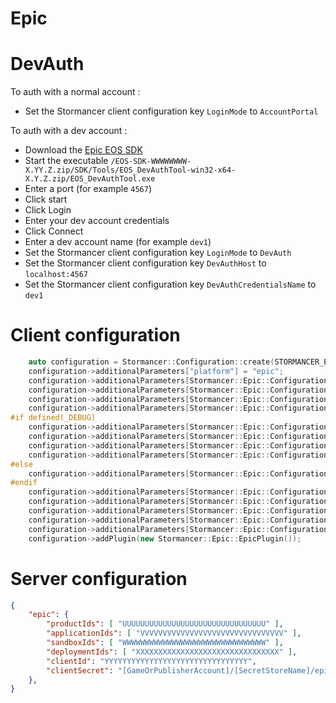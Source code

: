 Epic
====

# DevAuth

To auth with a normal account :
- Set the Stormancer client configuration key `LoginMode` to `AccountPortal`

To auth with a dev account :
- Download the [Epic EOS SDK](https://dev.epicgames.com/portal)
- Start the executable `/EOS-SDK-WWWWWWWW-X.YY.Z.zip/SDK/Tools/EOS_DevAuthTool-win32-x64-X.Y.Z.zip/EOS_DevAuthTool.exe`
- Enter a port (for example `4567`)
- Click start
- Click Login
- Enter your dev account credentials
- Click Connect
- Enter a dev account name (for example `dev1`)
- Set the Stormancer client configuration key `LoginMode` to `DevAuth`
- Set the Stormancer client configuration key `DevAuthHost` to `localhost:4567`
- Set the Stormancer client configuration key `DevAuthCredentialsName` to `dev1`

# Client configuration

```cpp
	auto configuration = Stormancer::Configuration::create(STORMANCER_ENDPOINT, STORMANCER_ACCOUNT, STORMANCER_APPLICATION);
	configuration->additionalParameters["platform"] = "epic";
	configuration->additionalParameters[Stormancer::Epic::ConfigurationKeys::ProductName] = "PRODUCT_NAME";
	configuration->additionalParameters[Stormancer::Epic::ConfigurationKeys::ProductVersion] = "PRODUCT_VERSION";
	configuration->additionalParameters[Stormancer::Epic::ConfigurationKeys::InitPlatform] = "true";
	configuration->additionalParameters[Stormancer::Epic::ConfigurationKeys::AuthenticationEnabled] = "true";
#if defined(_DEBUG)
	configuration->additionalParameters[Stormancer::Epic::ConfigurationKeys::Diagnostics] = "true";
	configuration->additionalParameters[Stormancer::Epic::ConfigurationKeys::LoginMode] = "DevAuth";
	configuration->additionalParameters[Stormancer::Epic::ConfigurationKeys::DevAuthHost] = "localhost:4567";
	configuration->additionalParameters[Stormancer::Epic::ConfigurationKeys::DevAuthCredentialsName] = "dev1";
#else
	configuration->additionalParameters[Stormancer::Epic::ConfigurationKeys::LoginMode] = "AccountPortal";
#endif
	configuration->additionalParameters[Stormancer::Epic::ConfigurationKeys::ProductId] = "UUUUUUUUUUUUUUUUUUUUUUUUUUUUUUUU";
	configuration->additionalParameters[Stormancer::Epic::ConfigurationKeys::SandboxId] = "WWWWWWWWWWWWWWWWWWWWWWWWWWWWWWWW";
	configuration->additionalParameters[Stormancer::Epic::ConfigurationKeys::DeploymentId] = "XXXXXXXXXXXXXXXXXXXXXXXXXXXXXXXX";
	configuration->additionalParameters[Stormancer::Epic::ConfigurationKeys::ClientId] = "YYYYYYYYYYYYYYYYYYYYYYYYYYYYYYYY";
	configuration->additionalParameters[Stormancer::Epic::ConfigurationKeys::ClientSecret] = "ZZZZZZZZZZZZZZZZZZZZZZZZZZZZZZZZ";
	configuration->addPlugin(new Stormancer::Epic::EpicPlugin());
```

# Server configuration

```json
{
	"epic": {
    	"productIds": [ "UUUUUUUUUUUUUUUUUUUUUUUUUUUUUUUU" ],
    	"applicationIds": [ "VVVVVVVVVVVVVVVVVVVVVVVVVVVVVVVV" ],
		"sandboxIds": [ "WWWWWWWWWWWWWWWWWWWWWWWWWWWWWWWW" ],
		"deploymentIds": [ "XXXXXXXXXXXXXXXXXXXXXXXXXXXXXXXX" ],
		"clientId": "YYYYYYYYYYYYYYYYYYYYYYYYYYYYYYYY",
		"clientSecret": "[GameOrPublisherAccount]/[SecretStoreName]/epic_clientSecret"
	},
}
```
